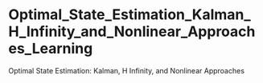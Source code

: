 # Optimal_State_Estimation_Kalman_H_Infinity_and_Nonlinear_Approaches_Learning
Optimal State Estimation: Kalman, H Infinity, and Nonlinear Approaches
